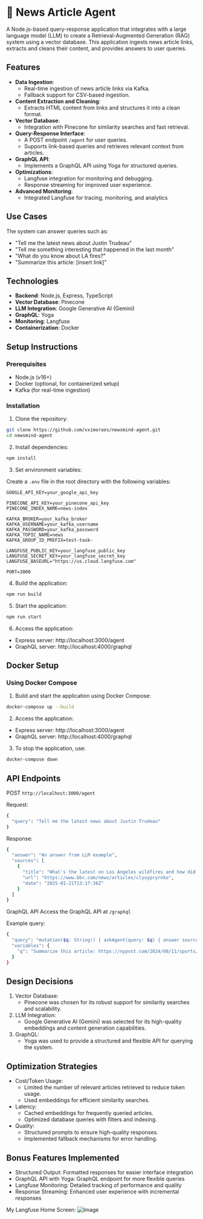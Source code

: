 # 📰 News Article Agent

A Node.js-based query-response application that integrates with a large language model (LLM) to create a Retrieval-Augmented Generation (RAG) system using a vector database. This application ingests news article links, extracts and cleans their content, and provides answers to user queries.

## Features

- **Data Ingestion**:
  - Real-time ingestion of news article links via Kafka.
  - Fallback support for CSV-based ingestion.
- **Content Extraction and Cleaning**:
  - Extracts HTML content from links and structures it into a clean format.
- **Vector Database**:
  - Integration with Pinecone for similarity searches and fast retrieval.
- **Query-Response Interface**:
  - A POST endpoint `/agent` for user queries.
  - Supports link-based queries and retrieves relevant context from articles.
- **GraphQL API**:
  - Implements a GraphQL API using Yoga for structured queries.
- **Optimizations**:
  - Langfuse integration for monitoring and debugging.
  - Response streaming for improved user experience.
- **Advanced Monitoring**:
  - Integrated Langfuse for tracing, monitoring, and analytics

## Use Cases
The system can answer queries such as:

- "Tell me the latest news about Justin Trudeau"
- "Tell me something interesting that happened in the last month"
- "What do you know about LA fires?"
- "Summarize this article: [insert link]"

## Technologies

- **Backend**: Node.js, Express, TypeScript
- **Vector Database**: Pinecone
- **LLM Integration**: Google Generative AI (Gemini)
- **GraphQL**: Yoga
- **Monitoring**: Langfuse
- **Containerization**: Docker

## Setup Instructions

### Prerequisites

- Node.js (v16+)
- Docker (optional, for containerized setup)
- Kafka (for real-time ingestion)

### Installation

1. Clone the repository:
```bash
git clone https://github.com/vximoraes/newsmind-agent.git
cd newsmind-agent
```

2. Install dependencies:
```bash
npm install
```

3. Set environment variables:

Create a `.env` file in the root directory with the following variables:

```env
GOOGLE_API_KEY=your_google_api_key

PINECONE_API_KEY=your_pinecone_api_key
PINECONE_INDEX_NAME=news-index

KAFKA_BROKER=your_kafka_broker
KAFKA_USERNAME=your_kafka_username
KAFKA_PASSWORD=your_kafka_password
KAFKA_TOPIC_NAME=news
KAFKA_GROUP_ID_PREFIX=test-task-

LANGFUSE_PUBLIC_KEY=your_langfuse_public_key
LANGFUSE_SECRET_KEY=your_langfuse_secret_key
LANGFUSE_BASEURL="https://us.cloud.langfuse.com" 

PORT=3000
```

4. Build the application:
```bash
npm run build
```

5. Start the application:
```bash
npm run start
```

6. Access the application:
  - Express server: http://localhost:3000/agent
  - GraphQL server: http://localhost:4000/graphql

## Docker Setup

### Using Docker Compose

1. Build and start the application using Docker Compose:
```bash
docker-compose up --build
```

2. Access the application:
  - Express server: http://localhost:3000/agent
  - GraphQL server: http://localhost:4000/graphql

3. To stop the application, use:
```bash
docker-compose down
```

## API Endpoints

POST ```http://localhost:3000/agent```

Request: 
```bash
{
  "query": "Tell me the latest news about Justin Trudeau"
}
```

Response: 
```bash
{
  "answer": "An answer from LLM example",
  "sources": [
    {
      "title": "What's the latest on Los Angeles wildfires and how did they start?",
      "url": "https://www.bbc.com/news/articles/clyxypryrnko",
      "date": "2025-01-21T13:17:36Z"
    }
  ]
}
```

GraphQL API
Access the GraphQL API at ```/graphql```

Example query:
```bash
{
  "query": "mutation($q: String!) { askAgent(query: $q) { answer sources { title url date } } }",
  "variables": {
    "q": "Summarize this article: https://nypost.com/2024/08/11/sports/the-posts-10-best-moments-of-the-2024-paris-olympics"
  }
}
```

## Design Decisions

1. Vector Database:
    - Pinecone was chosen for its robust support for similarity searches and scalability.
2. LLM Integration:
    - Google Generative AI (Gemini) was selected for its high-quality embeddings and content generation capabilities.
3. GraphQL:
    - Yoga was used to provide a structured and flexible API for querying the system.

## Optimization Strategies
- Cost/Token Usage:
    - Limited the number of relevant articles retrieved to reduce token usage.
    - Used embeddings for efficient similarity searches.
- Latency:
    - Cached embeddings for frequently queried articles.
    - Optimized database queries with filters and indexing.
- Quality:
    - Structured prompts to ensure high-quality responses.
    - Implemented fallback mechanisms for error handling.
 
## Bonus Features Implemented

- Structured Output: Formatted responses for easier interface integration
- GraphQL API with Yoga: GraphQL endpoint for more flexible queries
- Langfuse Monitoring: Detailed tracking of performance and quality
- Response Streaming: Enhanced user experience with incremental responses

My Langfuse Home Screen:
![Image](https://github.com/user-attachments/assets/c3949823-3537-4b4a-ae2a-de64188a0a89)
